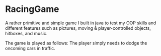 # RacingGame

A rather primitive and simple game I built in java to test my OOP skills and different features
such as pictures, moving & player-controlled objects, hitboxes, and music.

The game is played as follows: The player simply needs to dodge the oncoming cars in traffic.
